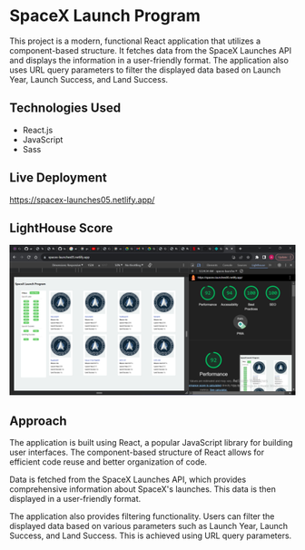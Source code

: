 # SpaceX Launch Program

This project is a modern, functional React application that utilizes a component-based structure. It fetches data from the SpaceX Launches API and displays the information in a user-friendly format. The application also uses URL query parameters to filter the displayed data based on Launch Year, Launch Success, and Land Success.

## Technologies Used

- React.js
- JavaScript
- Sass

## Live Deployment
https://spacex-launches05.netlify.app/


## LightHouse Score
![Alt text](image-1.png)


## Approach

The application is built using React, a popular JavaScript library for building user interfaces. The component-based structure of React allows for efficient code reuse and better organization of code.

Data is fetched from the SpaceX Launches API, which provides comprehensive information about SpaceX's launches. This data is then displayed in a user-friendly format.

The application also provides filtering functionality. Users can filter the displayed data based on various parameters such as Launch Year, Launch Success, and Land Success. This is achieved using URL query parameters.

